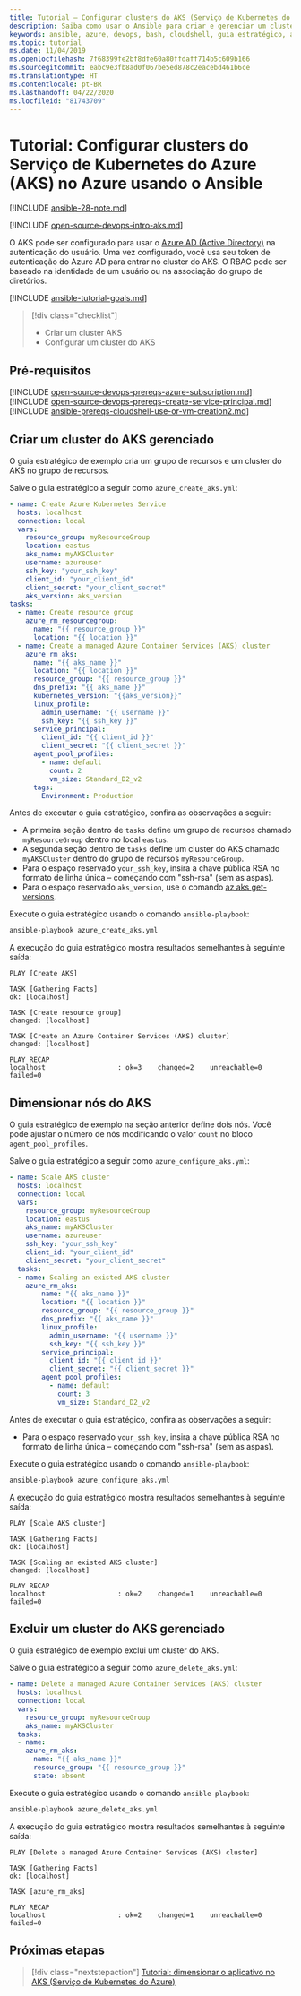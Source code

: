 ```yaml
---
title: Tutorial – Configurar clusters do AKS (Serviço de Kubernetes do Azure) no Azure usando o Ansible
description: Saiba como usar o Ansible para criar e gerenciar um cluster do Serviço de Kubernetes do Azure no Azure
keywords: ansible, azure, devops, bash, cloudshell, guia estratégico, aks, contêiner, aks, kubernetes
ms.topic: tutorial
ms.date: 11/04/2019
ms.openlocfilehash: 7f68399fe2bf8dfe60a80ffdaff714b5c609b166
ms.sourcegitcommit: eabc9e3fb8ad0f067be5ed878c2eacebd461b6ce
ms.translationtype: HT
ms.contentlocale: pt-BR
ms.lasthandoff: 04/22/2020
ms.locfileid: "81743709"
---
```

# <a name="tutorial-configure-azure-kubernetes-service-aks-clusters-in-azure-using-ansible"></a>Tutorial: Configurar clusters do Serviço de Kubernetes do Azure (AKS) no Azure usando o Ansible

[!INCLUDE [ansible-28-note.md](includes/ansible-28-note.md)]

[!INCLUDE [open-source-devops-intro-aks.md](../includes/open-source-devops-intro-aks.md)]

O AKS pode ser configurado para usar o [Azure AD (Active Directory)](/azure/active-directory/) na autenticação do usuário. Uma vez configurado, você usa seu token de autenticação do Azure AD para entrar no cluster do AKS. O RBAC pode ser baseado na identidade de um usuário ou na associação do grupo de diretórios.

[!INCLUDE [ansible-tutorial-goals.md](includes/ansible-tutorial-goals.md)]

> [!div class="checklist"]
>
> * Criar um cluster AKS
> * Configurar um cluster do AKS

## <a name="prerequisites"></a>Pré-requisitos

[!INCLUDE [open-source-devops-prereqs-azure-subscription.md](../includes/open-source-devops-prereqs-azure-subscription.md)]
[!INCLUDE [open-source-devops-prereqs-create-service-principal.md](../includes/open-source-devops-prereqs-create-service-principal.md)]
[!INCLUDE [ansible-prereqs-cloudshell-use-or-vm-creation2.md](includes/ansible-prereqs-cloudshell-use-or-vm-creation2.md)]

## <a name="create-a-managed-aks-cluster"></a>Criar um cluster do AKS gerenciado

O guia estratégico de exemplo cria um grupo de recursos e um cluster do AKS no grupo de recursos.

Salve o guia estratégico a seguir como `azure_create_aks.yml`:

```yml
- name: Create Azure Kubernetes Service
  hosts: localhost
  connection: local
  vars:
    resource_group: myResourceGroup
    location: eastus
    aks_name: myAKSCluster
    username: azureuser
    ssh_key: "your_ssh_key"
    client_id: "your_client_id"
    client_secret: "your_client_secret"
    aks_version: aks_version
tasks:
  - name: Create resource group
    azure_rm_resourcegroup:
      name: "{{ resource_group }}"
      location: "{{ location }}"
  - name: Create a managed Azure Container Services (AKS) cluster
    azure_rm_aks:
      name: "{{ aks_name }}"
      location: "{{ location }}"
      resource_group: "{{ resource_group }}"
      dns_prefix: "{{ aks_name }}"
      kubernetes_version: "{{aks_version}}"
      linux_profile:
        admin_username: "{{ username }}"
        ssh_key: "{{ ssh_key }}"
      service_principal:
        client_id: "{{ client_id }}"
        client_secret: "{{ client_secret }}"
      agent_pool_profiles:
        - name: default
          count: 2
          vm_size: Standard_D2_v2
      tags:
        Environment: Production
```

Antes de executar o guia estratégico, confira as observações a seguir:

- A primeira seção dentro de `tasks` define um grupo de recursos chamado `myResourceGroup` dentro no local `eastus`.
- A segunda seção dentro de `tasks` define um cluster do AKS chamado `myAKSCluster` dentro do grupo de recursos `myResourceGroup`.
- Para o espaço reservado `your_ssh_key`, insira a chave pública RSA no formato de linha única – começando com "ssh-rsa" (sem as aspas).
- Para o espaço reservado `aks_version`, use o comando [az aks get-versions](/cli/azure/aks?view=azure-cli-latest#az-aks-get-versions).

Execute o guia estratégico usando o comando `ansible-playbook`:

```bash
ansible-playbook azure_create_aks.yml
```

A execução do guia estratégico mostra resultados semelhantes à seguinte saída:

```Output
PLAY [Create AKS] 

TASK [Gathering Facts] 
ok: [localhost]

TASK [Create resource group] 
changed: [localhost]

TASK [Create an Azure Container Services (AKS) cluster] 
changed: [localhost]

PLAY RECAP 
localhost                  : ok=3    changed=2    unreachable=0    failed=0
```

## <a name="scale-aks-nodes"></a>Dimensionar nós do AKS

O guia estratégico de exemplo na seção anterior define dois nós. Você pode ajustar o número de nós modificando o valor `count` no bloco `agent_pool_profiles`.

Salve o guia estratégico a seguir como `azure_configure_aks.yml`:

```yml
- name: Scale AKS cluster
  hosts: localhost
  connection: local
  vars:
    resource_group: myResourceGroup
    location: eastus
    aks_name: myAKSCluster
    username: azureuser
    ssh_key: "your_ssh_key"
    client_id: "your_client_id"
    client_secret: "your_client_secret"
  tasks:
  - name: Scaling an existed AKS cluster
    azure_rm_aks:
        name: "{{ aks_name }}"
        location: "{{ location }}"
        resource_group: "{{ resource_group }}"
        dns_prefix: "{{ aks_name }}"
        linux_profile:
          admin_username: "{{ username }}"
          ssh_key: "{{ ssh_key }}"
        service_principal:
          client_id: "{{ client_id }}"
          client_secret: "{{ client_secret }}"
        agent_pool_profiles:
          - name: default
            count: 3
            vm_size: Standard_D2_v2
```

Antes de executar o guia estratégico, confira as observações a seguir:

- Para o espaço reservado `your_ssh_key`, insira a chave pública RSA no formato de linha única – começando com "ssh-rsa" (sem as aspas).

Execute o guia estratégico usando o comando `ansible-playbook`:

```bash
ansible-playbook azure_configure_aks.yml
```

A execução do guia estratégico mostra resultados semelhantes à seguinte saída:

```Output
PLAY [Scale AKS cluster] 

TASK [Gathering Facts] 
ok: [localhost]

TASK [Scaling an existed AKS cluster] 
changed: [localhost]

PLAY RECAP 
localhost                  : ok=2    changed=1    unreachable=0    failed=0
```

## <a name="delete-a-managed-aks-cluster"></a>Excluir um cluster do AKS gerenciado

O guia estratégico de exemplo exclui um cluster do AKS.

Salve o guia estratégico a seguir como `azure_delete_aks.yml`:


```yml
- name: Delete a managed Azure Container Services (AKS) cluster
  hosts: localhost
  connection: local
  vars:
    resource_group: myResourceGroup
    aks_name: myAKSCluster
  tasks:
  - name:
    azure_rm_aks:
      name: "{{ aks_name }}"
      resource_group: "{{ resource_group }}"
      state: absent
  ```

Execute o guia estratégico usando o comando `ansible-playbook`:

```bash
ansible-playbook azure_delete_aks.yml
```

A execução do guia estratégico mostra resultados semelhantes à seguinte saída:

```Output
PLAY [Delete a managed Azure Container Services (AKS) cluster] 

TASK [Gathering Facts] 
ok: [localhost]

TASK [azure_rm_aks] 

PLAY RECAP 
localhost                  : ok=2    changed=1    unreachable=0    failed=0
```

## <a name="next-steps"></a>Próximas etapas

> [!div class="nextstepaction"]
> [Tutorial: dimensionar o aplicativo no AKS (Serviço de Kubernetes do Azure)](/azure/aks/tutorial-kubernetes-scale)